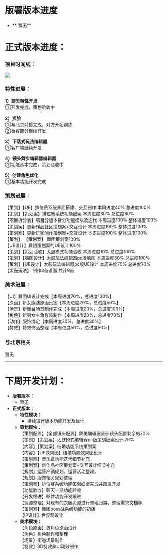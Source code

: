 # 版署版本进度
+ ** 暂无**

# 正式版本进度：
### 项目时间线：
![](https://cdn.nlark.com/yuque/0/2024/png/12926950/1721990606810-9647d188-492a-479a-aaa6-7243f3969aa7.png)

### 特性进展：   
**1）聊天特性开发**  
 ①开发完成，策划验收中    
  
**2）捏脸**  
①与北京对接完成，对方开始训练  
②妆容部分继续开发  

  
**3）下落式玩法编辑器**  
 ①客户端继续开发

  
**4）镜头舞步编辑器编辑器**  
 ①功能基本完成，策划验收中   



**5）创建角色优化**  
 ①基本功能开发完成  

### 策划进展：
【策划】【UE】排位赛系统界面搭建、交互制作   本周进度40%  总进度100%  
【策划】【策划案】排位赛系统功能细案 本周进度30%  总进度30%  
【项目拆分表】项目分版本拆分功能模块及迭代  本周进度100%  整体进度100%   
【策划案】更新作品社区策划案+交互设计   本周进度100%  整体进度100%   
【策划案】更新玩家创作策划案+交互设计   本周进度100%  整体进度100%   
【策划】 【策划案】 舞团策划案100%  
【UE设计】舞团策划案的UE设计100%  
【策划】【策划验收】太鼓模式功能验收   本周进度10%  总进度100%  
【策划】【脑图设计】太鼓玩法编辑器pc版脑图  本周进度80%  总进度100%  
【策划】【UE设计】太鼓玩法编辑器pc版UE设计 本周进度70%  总进度70%  
【太鼓玩法】  制作3首谱面 共计9首    
 

### 美术进展：
 【UI】舞团UI设计完成【本周进度70%，总进度100%】  
【原画】新女服装原画设定【本周进度20%，总进度50%】  
【场景】新舞台场景制作完成【本周进度20%，总进度100%】  
【角色】新男女主角套装制作【本周进度20%，总进度70%】  
【动作】服饰绑定【本周进度30%，总进度30%】  
【特效】特效饰品整理【本周进度50%，总进度50%】  

###  与北京相关                       
暂无 

---

# 下周开发计划：
+ **版署版本：**
    -   暂无
+ **正式版本：**
    - **特性模块：**
        *  持续进行版本功能开发及优化
    - **策划模块：**  
 【策划配置】【全部镜头配置】舞美编辑器全部镜头配置剩余的70%  
【策划】【策划案】太鼓模式编辑器pc版策划细案设计   70%  
【内容】【策划案】结婚功能系统策划案  
【内容】【UE效果图】结婚功能效果图设计  
【策划案】音乐盒功能迭代细节补充，  
【策划案】新作品社区策划案+交互设计细节补充  
【规划】运营产销规划，运营活动整理。  
【规划】服饰相关规划整理  
【策划案】排位赛系统功能策划细案完成并跟进开发  
【功能验收】聊天一期功能验收  
【开发跟进】邮件功能开发跟进  
【资源整理】对现有的衣服资源进行整理归类，整理需求文档等  
【策划案】舞团boss战系统功能的初版  
【IP设计】世界观设计  
    -  **美术模块：**  
 【角色原画】男角色原画设计  
【角色】角色制作和整理  
【场景】街道场景制作  
【特效】3D特效和UI动效制作  

